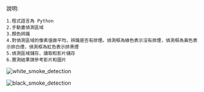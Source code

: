 說明:
    
    1.程式語言為 Python
    2.手動畫偵測區域
    3.顏色辨識
    4.對偵測區域的像素值做平均，辨識是否有排煙。偵測框為綠色表示沒有排煙，偵測框為黃色表示排白煙，偵測框為紅色表示排黑煙
    5.偵測區域儲存、讀取和影片儲存
    6.實測結果請參考影片和圖片
    




![white_smoke_detection](https://github.com/kartg0046920/Chimney_Smoke_Detection/assets/65480821/52d8d54b-b6a9-4f2c-9c83-3eac9c2db90e)

![black_smoke_detection](https://github.com/kartg0046920/Chimney_Smoke_Detection/assets/65480821/33ac2ae1-d8c6-4a5d-85a4-3fc69c09870a)
